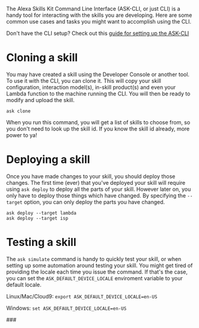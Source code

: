 The Alexa Skills Kit Command Line Interface (ASK-CLI, or just CLI) is a handy tool for interacting with the skills you are developing.  Here are some common use cases and tasks you might want to accomplish using the CLI.

Don't have the CLI setup?  Check out this [guide for setting up the ASK-CLI](./cli-cloud9.md)

# Cloning a skill

You may have created a skill using the Developer Console or another tool.  To use it with the CLI, you can clone it.  This will copy your skill configuration, interaction model(s), in-skill product(s) and even your Lambda function to the machine running the CLI.  You will then be ready to modify and upload the skill.

```ask clone```

When you run this command, you will get a list of skills to choose from, so you don't need to look up the skill id.  If you know the skill id already, more power to ya!

# Deploying a skill

Once you have made changes to your skill, you should deploy those changes.  The first time (ever) that you've deployed your skill will require using `ask deploy` to deploy all the parts of your skill.  However later on, you only have to deploy those things which have changed.  By specifying the `--target` option, you can only deploy the parts you have changed.

```
ask deploy --target lambda
ask deploy --target isp
```

# Testing a skill

The `ask simulate` command is handy to quickly test your skill, or when setting up some automation around testing your skill.  You might get tired of providing the locale each time you issue the command.  If that's the case, you can set the `ASK_DEFAULT_DEVICE_LOCALE` enviroment variable to your default locale.

Linux/Mac/Cloud9: `export ASK_DEFAULT_DEVICE_LOCALE=en-US`

Windows: `set ASK_DEFAULT_DEVICE_LOCALE=en-US`

\###